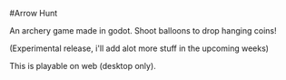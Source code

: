 #Arrow Hunt

An archery game made in godot. Shoot balloons to drop hanging coins!

(Experimental release, i'll add alot more stuff in the upcoming weeks)

This is playable on web (desktop only).
